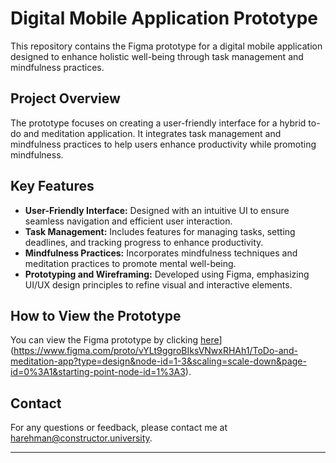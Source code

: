 # Digital Mobile Application Prototype

This repository contains the Figma prototype for a digital mobile application designed to enhance holistic well-being through task management and mindfulness practices.

## Project Overview

The prototype focuses on creating a user-friendly interface for a hybrid to-do and meditation application. It integrates task management and mindfulness practices to help users enhance productivity while promoting mindfulness.

## Key Features

- **User-Friendly Interface:** Designed with an intuitive UI to ensure seamless navigation and efficient user interaction.
- **Task Management:** Includes features for managing tasks, setting deadlines, and tracking progress to enhance productivity.
- **Mindfulness Practices:** Incorporates mindfulness techniques and meditation practices to promote mental well-being.
- **Prototyping and Wireframing:** Developed using Figma, emphasizing UI/UX design principles to refine visual and interactive elements.

## How to View the Prototype

You can view the Figma prototype by clicking [here]([)](https://www.figma.com/proto/vYLt9ggroBIksVNwxRHAh1/ToDo-and-meditation-app?type=design&node-id=1-3&scaling=scale-down&page-id=0%3A1&starting-point-node-id=1%3A3).

## Contact

For any questions or feedback, please contact me at [harehman@constructor.university](mailto:harehman@constructor.university).

---
